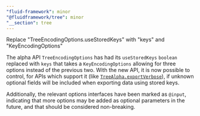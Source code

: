 ```yaml
---
"fluid-framework": minor
"@fluidframework/tree": minor
"__section": tree
---
```

Replace "TreeEncodingOptions.useStoredKeys" with "keys" and "KeyEncodingOptions"

The alpha API `TreeEncodingOptions` has had its `useStoredKeys` `boolean` replaced with `keys` that takes a `KeyEncodingOptions` allowing for three options instead of the previous two.
With the new API, it is now possible to control, for APIs which support it (like [`TreeAlpha.exportVerbose`](https://fluidframework.com/docs/api/fluid-framework/treealpha-interface#exportverbose-methodsignature)), if unknown optional fields will be included when exporting data using stored keys.

Additionally, the relevant options interfaces have been marked as `@input`, indicating that more options may be added as optional parameters in the future, and that should be considered non-breaking.
